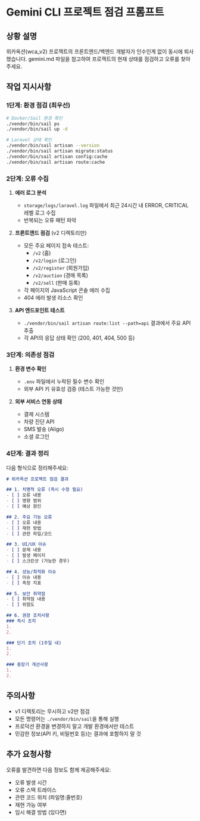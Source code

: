 # Gemini CLI 프로젝트 점검 프롬프트

## 상황 설명
위카옥션(wca_v2) 프로젝트의 프론트엔드/백엔드 개발자가 인수인계 없이 동시에 퇴사했습니다. 
gemini.md 파일을 참고하여 프로젝트의 현재 상태를 점검하고 오류를 찾아주세요.

## 작업 지시사항

### 1단계: 환경 점검 (최우선)
```bash
# Docker/Sail 환경 확인
./vendor/bin/sail ps
./vendor/bin/sail up -d

# Laravel 상태 확인
./vendor/bin/sail artisan --version
./vendor/bin/sail artisan migrate:status
./vendor/bin/sail artisan config:cache
./vendor/bin/sail artisan route:cache
```

### 2단계: 오류 수집
1. **에러 로그 분석**
   - `storage/logs/laravel.log` 파일에서 최근 24시간 내 ERROR, CRITICAL 레벨 로그 수집
   - 반복되는 오류 패턴 파악

2. **프론트엔드 점검** (v2 디렉토리만)
   - 모든 주요 페이지 접속 테스트:
     - `/v2` (홈)
     - `/v2/login` (로그인)
     - `/v2/register` (회원가입)
     - `/v2/auction` (경매 목록)
     - `/v2/sell` (판매 등록)
   - 각 페이지의 JavaScript 콘솔 에러 수집
   - 404 에러 발생 리소스 확인

3. **API 엔드포인트 테스트**
   - `./vendor/bin/sail artisan route:list --path=api` 결과에서 주요 API 추출
   - 각 API의 응답 상태 확인 (200, 401, 404, 500 등)

### 3단계: 의존성 점검
1. **환경 변수 확인**
   - `.env` 파일에서 누락된 필수 변수 확인
   - 외부 API 키 유효성 검증 (테스트 가능한 것만)

2. **외부 서비스 연동 상태**
   - 결제 시스템
   - 차량 진단 API
   - SMS 발송 (Aligo)
   - 소셜 로그인

### 4단계: 결과 정리

다음 형식으로 정리해주세요:

```markdown
# 위카옥션 프로젝트 점검 결과

## 1. 치명적 오류 (즉시 수정 필요)
- [ ] 오류 내용
- [ ] 영향 범위
- [ ] 예상 원인

## 2. 주요 기능 오류
- [ ] 오류 내용
- [ ] 재현 방법
- [ ] 관련 파일/코드

## 3. UI/UX 이슈
- [ ] 문제 내용
- [ ] 발생 페이지
- [ ] 스크린샷 (가능한 경우)

## 4. 성능/최적화 이슈
- [ ] 이슈 내용
- [ ] 측정 지표

## 5. 보안 취약점
- [ ] 취약점 내용
- [ ] 위험도

## 6. 권장 조치사항
### 즉시 조치
1. 
2. 

### 단기 조치 (1주일 내)
1. 
2. 

### 중장기 개선사항
1. 
2. 
```

## 주의사항
- v1 디렉토리는 무시하고 v2만 점검
- 모든 명령어는 `./vendor/bin/sail`을 통해 실행
- 프로덕션 환경을 변경하지 말고 개발 환경에서만 테스트
- 민감한 정보(API 키, 비밀번호 등)는 결과에 포함하지 말 것

## 추가 요청사항
오류를 발견하면 다음 정보도 함께 제공해주세요:
- 오류 발생 시간
- 오류 스택 트레이스
- 관련 코드 위치 (파일명:줄번호)
- 재현 가능 여부
- 임시 해결 방법 (있다면) 
